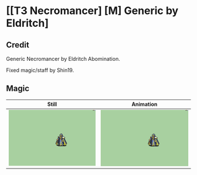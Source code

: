 # [\[T3 Necromancer\] \[M\] Generic by Eldritch]

## Credit

Generic Necromancer by Eldritch Abomination. 

Fixed magic/staff by Shin19.

## Magic

| Still | Animation |
| :---: | :-------: |
| ![Magic still](./Magic_000.png) | ![Magic animation](./Magic.gif) |
